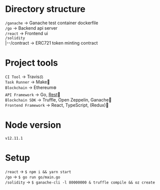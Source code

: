 # Directory structure
`/ganache` -> Ganache test container dockerfile  
`/go` -> Backend api server  
`/react` -> Frontend ui  
`/solidity`  
    |--/contract -> ERC721 token minting contract  

# Project tools
`CI Tool` -> Travis⚖️  
`Task Runner` -> Make🚀  
`Blockchain` -> Ethereum❄️  
`API Framework` -> Go, [Rest](https://github.com/ant0ine/go-json-rest)🗿  
`Blockchain SDK` -> Truffle, Open Zeppelin, Ganache🧁  
`Frontend Framework` -> React, TypeScript, (Redux)🚷  

# Node version
`v12.11.1`
# Setup
`/react` -> `$ npm i && yarn start`  
`/go` -> `$ go run go/main.go`  
`/solidity` -> `$ ganache-cli -l 80000000 & truffle compile && oz create`  
